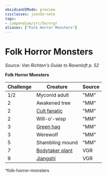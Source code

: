 ```yaml
---
obsidianUIMode: preview
cssclasses: json5e-note
tags:
- compendium/src/5e/vrgr
aliases: ["Folk Horror Monsters"]
---
```

# Folk Horror Monsters
*Source: Van Richten's Guide to Ravenloft p. 52* 

**Folk Horror Monsters**

| Challenge | Creature | Source |
|-----------|----------|--------|
| 1/2 | Myconid adult | "MM" |
| 2 | Awakened tree | "MM" |
| 2 | [Cult fanatic](compendium/bestiary/humanoid/cult-fanatic.md) | "MM" |
| 2 | Will-o'-wisp | "MM" |
| 3 | [Green hag](compendium/bestiary/fey/green-hag.md) | "MM" |
| 3 | Werewolf | "MM" |
| 5 | Shambling mound | "MM" |
| 7 | [Bodytaker plant](compendium/bestiary/plant/bodytaker-plant-vrgr.md) | VGR |
| 9 | [Jiangshi](compendium/bestiary/undead/jiangshi-vrgr.md) | VGR |
^folk-horror-monsters